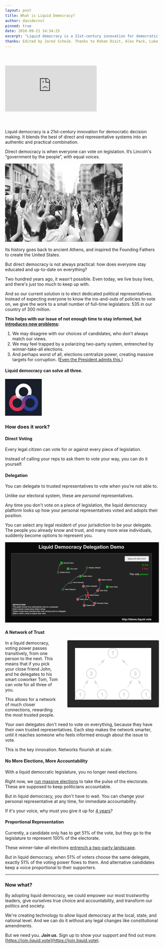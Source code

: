 ```yaml
---
layout: post
title: What is Liquid Democracy?
author: davidernst
pinned: true
date: 2016-09-21 14:34:25
excerpt: "Liquid democracy is a 21st-century innovation for democratic decision making. It blends the best of direct and representative systems into an authentic and practical combination."
thanks: Edited by Jared Scheib. Thanks to Rohan Dixit, Alex Pack, Luke Davis, Andy Coenen, Teresa Yung, Eshan Kejriwal, Matt Conrad, Nick Sippl-Swezey, Naomi Njugi, and Ryan Atkinson.
---
```


<iframe src="https://www.youtube.com/embed/BvA0J_2ZpIQ" frameborder="0" allowfullscreen style="margin: 40px auto"></iframe>

<br />

Liquid democracy is a 21st-century innovation for democratic decision making. It blends the best of direct and representative systems into an authentic and practical combination.

Direct democracy is when everyone can vote on legislation. It’s Lincoln's “government by the people”, with equal voices.

![](/assets/article_images/2016-09-21-what-is-liquid-democracy/crowd-raises-hands-photo.png)

Its history goes back to ancient Athens, and inspired the Founding Fathers to create the United States.

But direct democracy is not always practical: how does everyone stay educated and up-to-date on everything?

Two hundred years ago, it wasn't possible. Even today, we live busy lives, and there's just too much to keep up with.

And so our current solution is to elect dedicated political representatives. Instead of expecting everyone to know the ins-and-outs of policies to vote on, we give the work to a small number of full-time legislators: 535 in our country of 300 million.

**This helps with our issue of not enough time to stay informed, but [introduces new problems](/assets/article_images/2016-09-21-what-is-liquid-democracy/congressional-approval-history.png):**

1. We may disagree with our choices of candidates, who don't always match our views.
2. We may feel trapped by a polarizing two-party system, entrenched by winner-take-all elections.
3. And perhaps worst of all, elections centralize power, creating massive targets for corruption. ([Even the President admits this.](https://www.youtube.com/watch?v=e4tHW9_bb08))

#### Liquid democracy can solve all three.

<img src="/assets/images/icon-reduced-300.png" width="120" />

### How does it work?

#### Direct Voting

Every legal citizen can vote for or against every piece of legislation.

Instead of calling your reps to ask them to vote your way, you can do it yourself.

#### Delegation

You can delegate to trusted representatives to vote when you’re not able to.

Unlike our electoral system, these are *personal* representatives.

Any time you don't vote on a piece of legislation, the liquid democracy platform looks up how your personal representatives voted and adopts their position.

You can select any legal resident of your jurisdiction to be your delegate. The people you already know and trust, and many more wise individuals, suddenly become options to represent you.

[![Click here for an interactive delegation demo](/assets/article_images/2016-09-21-what-is-liquid-democracy/liquid-democracy-simulation-screenshot.png)](https://demo.liquid.vote)

#### A Network of Trust

<img src="/assets/article_images/2016-09-21-what-is-liquid-democracy/voting_power_graphic.png" style="background-color: #252525; border-radius: 3px; float: right; margin-left: 28px; padding: 25px; width: 250px;" />

In a liquid democracy, voting power passes transitively, from one person to the next. This means that if you pick your close friend John, and he delegates to his smart coworker Tom, Tom can vote for all three of you.

This allows for a network of much closer connections, rewarding the most trusted people.

Your own delegates don't need to vote on everything, because they have their own trusted representatives. Each step makes the network smarter, until it reaches someone who feels informed enough about the issue to vote.

This is the key innovation. Networks flourish at scale.

#### No More Elections, More Accountability

With a liquid democratic legislature, you no longer need elections.

Right now, we [run massive elections](https://twitter.com/dsernst/status/845566576245927936) to take the pulse of the electorate. These are supposed to keep politicians accountable.

But in liquid democracy, you don't have to wait. You can change your personal representative at any time, for immediate accountability.

If it's your voice, why must you give it up for [4 years](/assets/article_images/2016-09-21-what-is-liquid-democracy/see-you-in-4-years.png)?

#### Proportional Representation

Currently, a candidate only has to get 51% of the vote, but they go to the legislature to represent 100% of the electorate.

These winner-take-all elections [entrench a two-party landscape](/2017/03/06/how-to-move-past-two-parties/).

But in liquid democracy, when 51% of voters choose the same delegate, exactly 51% of the voting power flows to them. And alternative candidates keep a voice proportional to their supporters.

---------

### Now what?

By adopting liquid democracy, we could empower our most trustworthy leaders, give ourselves true choice and accountability, and transform our politics and society.

We're creating technology to allow liquid democracy at the local, state, and national level. And we can do it without any legal changes like constitutional amendments.

But we need you. ***Join us.*** Sign up to show your support and find out more: [https://join.liquid.vote](https://join.liquid.vote).
